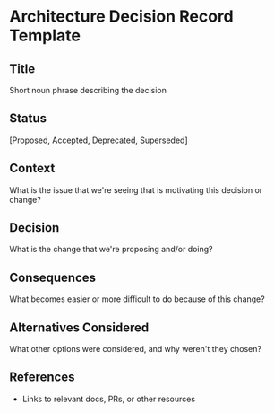 # Architecture Decision Record Template

## Title
Short noun phrase describing the decision

## Status
[Proposed, Accepted, Deprecated, Superseded]

## Context
What is the issue that we're seeing that is motivating this decision or change?

## Decision
What is the change that we're proposing and/or doing?

## Consequences
What becomes easier or more difficult to do because of this change?

## Alternatives Considered
What other options were considered, and why weren't they chosen?

## References
- Links to relevant docs, PRs, or other resources 